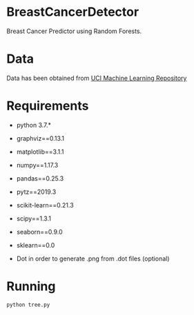 # BreastCancerDetector
Breast Cancer Predictor using Random Forests.

# Data

Data has been obtained from [UCI Machine Learning Repository](https://archive.ics.uci.edu/ml/datasets/Breast+Cancer+Wisconsin+%28Diagnostic%29)

# Requirements

* python 3.7.*
* graphviz==0.13.1
* matplotlib==3.1.1
* numpy==1.17.3
* pandas==0.25.3
* pytz==2019.3
* scikit-learn==0.21.3
* scipy==1.3.1
* seaborn==0.9.0
* sklearn==0.0

* Dot in order to generate .png from .dot files (optional)

# Running
```
python tree.py
```
